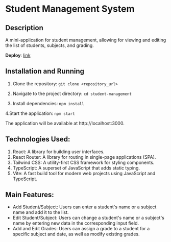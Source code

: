 # Student Management System

## Description
A mini-application for student management, allowing for viewing and editing the list of students, subjects, and grading.

**Deploy**: [link](https://wizards-graphql.netlify.app/)

## Installation and Running
1. Clone the repository:
   ```git clone <repository_url>```
2. Navigate to the project directory:
 ```cd student-management```

3. Install dependencies:
```npm install```

4.Start the application:
```npm start```

The application will be available at http://localhost:3000.

## Technologies Used:
1. React: A library for building user interfaces.
2. React Router: A library for routing in single-page applications (SPA).
3. Tailwind CSS: A utility-first CSS framework for styling components.
4. TypeScript: A superset of JavaScript that adds static typing.
5. Vite: A fast build tool for modern web projects using JavaScript and TypeScript.

## Main Features:
- Add Student/Subject: Users can enter a student's name or a subject name and add it to the list.
- Edit Student/Subject: Users can change a student's name or a subject's name by entering new data in the corresponding input field.
- Add and Edit Grades: Users can assign a grade to a student for a specific subject and date, as well as modify existing grades.
